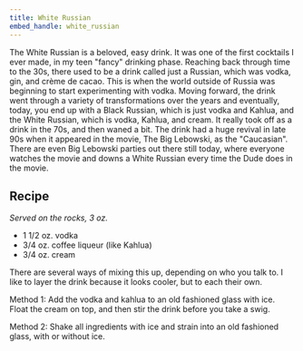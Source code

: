 ```yaml
---
title: White Russian
embed_handle: white_russian
---
```


<amp-img width="800" height="533" layout="responsive" src="{{ site.baseurl }}{% link assets/images/white-russian.jpg %}"></amp-img>

The White Russian is a beloved, easy drink. It was one of the first cocktails I ever made, in my teen "fancy" drinking phase.&nbsp;Reaching back through time to the 30s, there used to be a drink called just a Russian, which was vodka, gin, and crème de cacao. This is when the world outside of Russia was beginning to start experimenting with vodka. Moving forward, the drink went through a variety of transformations over the years and eventually, today, you end up with a Black Russian, which is just vodka and Kahlua, and the White Russian, which is vodka, Kahlua, and cream. It really took off as a drink in the 70s, and then waned a bit. The drink had a huge revival in&nbsp;late 90s when it appeared in the movie, The Big Lebowski, as the "Caucasian". There are even Big Lebowski parties out there still today, where everyone watches the movie and downs a White Russian every time the Dude does in the movie.

## Recipe

*Served on the rocks, 3 oz.*

- 1 1/2 oz. vodka
- 3/4 oz. coffee liqueur (like Kahlua)
- 3/4 oz. cream

There are several ways of mixing this up, depending on who you talk to. I like to layer the drink because it looks cooler, but to each their own.

Method 1: Add the vodka and kahlua to an old fashioned glass with ice. Float the cream on top, and then stir the drink before you take a swig.

Method 2: Shake all ingredients with ice and strain into an old fashioned glass, with or without ice.